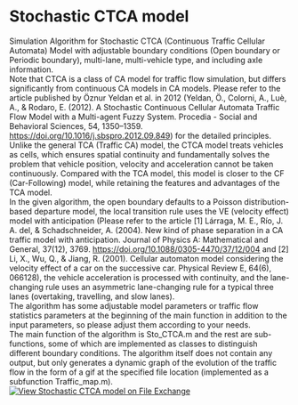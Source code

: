 # Stochastic CTCA model
Simulation Algorithm for Stochastic CTCA (Continuous Traffic Cellular Automata) Model with adjustable boundary conditions (Open boundary or Periodic boundary), multi-lane, multi-vehicle type, and including axle information.  
Note that CTCA is a class of CA model for traffic flow simulation, but differs significantly from continuous CA models in CA models. Please refer to the article published by Öznur Yeldan et al. in 2012 (Yeldan, Ö., Colorni, A., Luè, A., & Rodaro, E. (2012). A Stochastic Continuous Cellular Automata Traffic Flow Model with a Multi-agent Fuzzy System. Procedia - Social and Behavioral Sciences, 54, 1350–1359. https://doi.org/10.1016/j.sbspro.2012.09.849) for the detailed principles. Unlike the general TCA (Traffic CA) model, the CTCA model treats vehicles as cells, which ensures spatial continuity and fundamentally solves the problem that vehicle position, velocity and acceleration cannot be taken continuously. Compared with the TCA model, this model is closer to the CF (Car-Following) model, while retaining the features and advantages of the TCA model.  
In the given algorithm, the open boundary defaults to a Poisson distribution-based departure model, the local transition rule uses the VE (velocity effect) model with anticipation (Please refer to the article [1] Lárraga, M. E., Río, J. A. del, & Schadschneider, A. (2004). New kind of phase separation in a CA traffic model with anticipation. Journal of Physics A: Mathematical and General, 37(12), 3769. https://doi.org/10.1088/0305-4470/37/12/004 and [2] Li, X., Wu, Q., & Jiang, R. (2001). Cellular automaton model considering the velocity effect of a car on the successive car. Physical Review E, 64(6), 066128), the vehicle acceleration is processed with continuity, and the lane-changing rule uses an asymmetric lane-changing rule for a typical three lanes (overtaking, travelling, and slow lanes).  
The algorithm has some adjustable model parameters or traffic flow statistics parameters at the beginning of the main function in addition to the input parameters, so please adjust them according to your needs.  
The main function of the algorithm is Sto_CTCA.m and the rest are sub-functions, some of which are implemented as classes to distinguish different boundary conditions. The algorithm itself does not contain any output, but only generates a dynamic graph of the evolution of the traffic flow in the form of a gif at the specified file location (implemented as a subfunction Traffic_map.m).  
[![View Stochastic CTCA model on File Exchange](https://www.mathworks.com/matlabcentral/images/matlab-file-exchange.svg)](https://ww2.mathworks.cn/matlabcentral/fileexchange/156542-stochastic-ctca-model)
